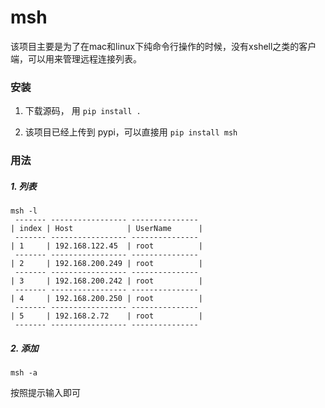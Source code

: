 # msh
该项目主要是为了在mac和linux下纯命令行操作的时候，没有xshell之类的客户端，可以用来管理远程连接列表。

### 安装
1. 下载源码， 用 `pip install .`

2. 该项目已经上传到 pypi，可以直接用 `pip install msh` 

### 用法
##### 1. 列表
```
msh -l
 ------- ----------------- ---------------
| index | Host            | UserName      |
 ------- ----------------- ---------------
| 1     | 192.168.122.45  | root          |
 ------- ----------------- ---------------
| 2     | 192.168.200.249 | root          |
 ------- ----------------- ---------------
| 3     | 192.168.200.242 | root          |
 ------- ----------------- ---------------
| 4     | 192.168.200.250 | root          |
 ------- ----------------- ---------------
| 5     | 192.168.2.72    | root          |
 ------- ----------------- ---------------
 ```
 
 
 ##### 2. 添加
 ```
 msh -a
 ```
 按照提示输入即可
